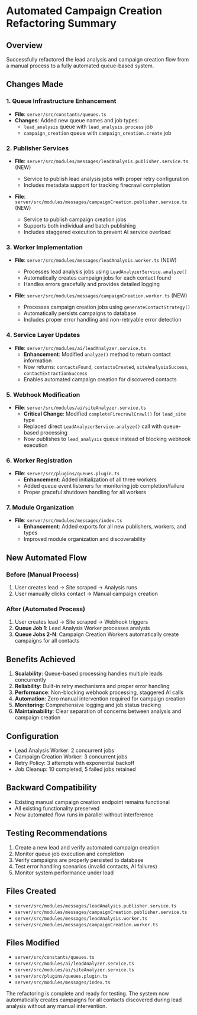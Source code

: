 # Automated Campaign Creation Refactoring Summary

## Overview
Successfully refactored the lead analysis and campaign creation flow from a manual process to a fully automated queue-based system.

## Changes Made

### 1. Queue Infrastructure Enhancement
- **File**: `server/src/constants/queues.ts`
- **Changes**: Added new queue names and job types:
  - `lead_analysis` queue with `lead_analysis.process` job
  - `campaign_creation` queue with `campaign_creation.create` job

### 2. Publisher Services
- **File**: `server/src/modules/messages/leadAnalysis.publisher.service.ts` (NEW)
  - Service to publish lead analysis jobs with proper retry configuration
  - Includes metadata support for tracking firecrawl completion

- **File**: `server/src/modules/messages/campaignCreation.publisher.service.ts` (NEW)
  - Service to publish campaign creation jobs
  - Supports both individual and batch publishing
  - Includes staggered execution to prevent AI service overload

### 3. Worker Implementation
- **File**: `server/src/modules/messages/leadAnalysis.worker.ts` (NEW)
  - Processes lead analysis jobs using `LeadAnalyzerService.analyze()`
  - Automatically creates campaign jobs for each contact found
  - Handles errors gracefully and provides detailed logging

- **File**: `server/src/modules/messages/campaignCreation.worker.ts` (NEW)
  - Processes campaign creation jobs using `generateContactStrategy()`
  - Automatically persists campaigns to database
  - Includes proper error handling and non-retryable error detection

### 4. Service Layer Updates
- **File**: `server/src/modules/ai/leadAnalyzer.service.ts`
  - **Enhancement**: Modified `analyze()` method to return contact information
  - Now returns: `contactsFound`, `contactsCreated`, `siteAnalysisSuccess`, `contactExtractionSuccess`
  - Enables automated campaign creation for discovered contacts

### 5. Webhook Modification
- **File**: `server/src/modules/ai/siteAnalyzer.service.ts`
  - **Critical Change**: Modified `completeFirecrawlCrawl()` for `lead_site` type
  - Replaced direct `LeadAnalyzerService.analyze()` call with queue-based processing
  - Now publishes to `lead_analysis` queue instead of blocking webhook execution

### 6. Worker Registration
- **File**: `server/src/plugins/queues.plugin.ts`
  - **Enhancement**: Added initialization of all three workers
  - Added queue event listeners for monitoring job completion/failure
  - Proper graceful shutdown handling for all workers

### 7. Module Organization
- **File**: `server/src/modules/messages/index.ts`
  - **Enhancement**: Added exports for all new publishers, workers, and types
  - Improved module organization and discoverability

## New Automated Flow

### Before (Manual Process)
1. User creates lead → Site scraped → Analysis runs
2. User manually clicks contact → Manual campaign creation

### After (Automated Process)
1. User creates lead → Site scraped → Webhook triggers
2. **Queue Job 1**: Lead Analysis Worker processes analysis
3. **Queue Jobs 2-N**: Campaign Creation Workers automatically create campaigns for all contacts

## Benefits Achieved

1. **Scalability**: Queue-based processing handles multiple leads concurrently
2. **Reliability**: Built-in retry mechanisms and proper error handling
3. **Performance**: Non-blocking webhook processing, staggered AI calls
4. **Automation**: Zero manual intervention required for campaign creation
5. **Monitoring**: Comprehensive logging and job status tracking
6. **Maintainability**: Clear separation of concerns between analysis and campaign creation

## Configuration
- Lead Analysis Worker: 2 concurrent jobs
- Campaign Creation Worker: 3 concurrent jobs
- Retry Policy: 3 attempts with exponential backoff
- Job Cleanup: 10 completed, 5 failed jobs retained

## Backward Compatibility
- Existing manual campaign creation endpoint remains functional
- All existing functionality preserved
- New automated flow runs in parallel without interference

## Testing Recommendations
1. Create a new lead and verify automated campaign creation
2. Monitor queue job execution and completion
3. Verify campaigns are properly persisted to database
4. Test error handling scenarios (invalid contacts, AI failures)
5. Monitor system performance under load

## Files Created
- `server/src/modules/messages/leadAnalysis.publisher.service.ts`
- `server/src/modules/messages/campaignCreation.publisher.service.ts`
- `server/src/modules/messages/leadAnalysis.worker.ts`
- `server/src/modules/messages/campaignCreation.worker.ts`

## Files Modified
- `server/src/constants/queues.ts`
- `server/src/modules/ai/leadAnalyzer.service.ts`
- `server/src/modules/ai/siteAnalyzer.service.ts`
- `server/src/plugins/queues.plugin.ts`
- `server/src/modules/messages/index.ts`

The refactoring is complete and ready for testing. The system now automatically creates campaigns for all contacts discovered during lead analysis without any manual intervention.